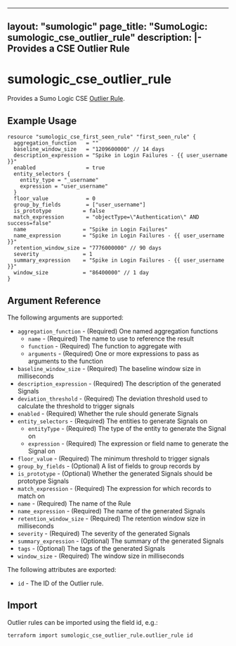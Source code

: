 ___
layout: "sumologic"
page_title: "SumoLogic: sumologic_cse_outlier_rule"
description: |-
  Provides a CSE Outlier Rule
---

# sumologic_cse_outlier_rule
Provides a Sumo Logic CSE [Outlier Rule](https://help.sumologic.com/docs/cse/rules/write-outlier-rule/).

## Example Usage
```hcl
resource "sumologic_cse_first_seen_rule" "first_seen_rule" {
  aggregation_function   = ""
  baseline_window_size   = "1209600000" // 14 days
  description_expression = "Spike in Login Failures - {{ user_username }}"
  enabled                = true
  entity_selectors {
    entity_type = "_username"
    expression = "user_username"
  }
  floor_value            = 0
  group_by_fields        = ["user_username"]
  is_prototype          = false
  match_expression       = "objectType=\"Authentication\" AND success=false"
  name                  = "Spike in Login Failures"
  name_expression       = "Spike in Login Failures - {{ user_username }}"
  retention_window_size = "7776000000" // 90 days
  severity              = 1
  summary_expression    = "Spike in Login Failures - {{ user_username }}"
  window_size           = "86400000" // 1 day
}
```
## Argument Reference

The following arguments are supported:

- `aggregation_function` - (Required) One named aggregation functions
  + `name` - (Required) The name to use to reference the result
  + `function` - (Required) The function to aggregate with
  + `arguments` - (Required) One or more expressions to pass as arguments to the function
- `baseline_window_size` - (Required) The baseline window size in milliseconds
- `description_expression` - (Required) The description of the generated Signals
- `deviation_threshold` - (Required) The deviation threshold used to calculate the threshold to trigger signals
- `enabled` - (Required) Whether the rule should generate Signals
- `entity_selectors` - (Required) The entities to generate Signals on
  + `entityType` - (Required) The type of the entity to generate the Signal on
  + `expression` - (Required) The expression or field name to generate the Signal on
- `floor_value` - (Required) The minimum threshold to trigger signals
- `group_by_fields` - (Optional) A list of fields to group records by
- `is_prototype` - (Optional) Whether the generated Signals should be prototype Signals
- `match_expression` - (Required) The expression for which records to match on
- `name` - (Required) The name of the Rule
- `name_expression` - (Required) The name of the generated Signals
- `retention_window_size` - (Required) The retention window size in milliseconds
- `severity` - (Required) The severity of the generated Signals
- `summary_expression` - (Optional) The summary of the generated Signals
- `tags` - (Optional) The tags of the generated Signals
- `window_size` - (Required) The window size in milliseconds

The following attributes are exported:

- `id` - The ID of the Outlier rule.

## Import

Outlier rules can be imported using the field id, e.g.:
```hcl
terraform import sumologic_cse_outlier_rule.outlier_rule id
```